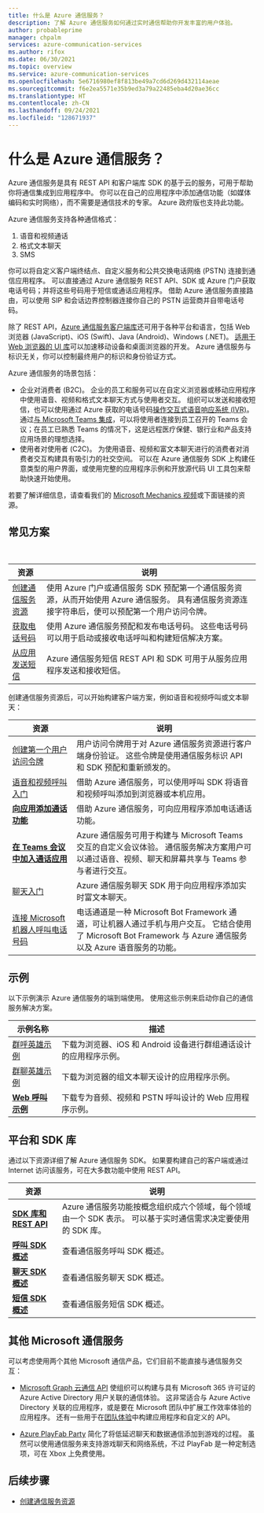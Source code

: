 ```yaml
---
title: 什么是 Azure 通信服务？
description: 了解 Azure 通信服务如何通过实时通信帮助你开发丰富的用户体验。
author: probableprime
manager: chpalm
services: azure-communication-services
ms.author: rifox
ms.date: 06/30/2021
ms.topic: overview
ms.service: azure-communication-services
ms.openlocfilehash: 5e6716980ef8f813be49a7cd6d269d432114aeae
ms.sourcegitcommit: f6e2ea5571e35b9ed3a79a22485eba4d20ae36cc
ms.translationtype: HT
ms.contentlocale: zh-CN
ms.lasthandoff: 09/24/2021
ms.locfileid: "128671937"
---
```

# <a name="what-is-azure-communication-services"></a>什么是 Azure 通信服务？

Azure 通信服务是具有 REST API 和客户端库 SDK 的基于云的服务，可用于帮助你将通信集成到应用程序中。 你可以在自己的应用程序中添加通信功能（如媒体编码和实时网络），而不需要是通信技术的专家。 Azure 政府版也支持此功能。

Azure 通信服务支持各种通信格式：

1. 语音和视频通话
1. 格式文本聊天
1. SMS

你可以将自定义客户端终结点、自定义服务和公共交换电话网络 (PSTN) 连接到通信应用程序。 可以直接通过 Azure 通信服务 REST API、SDK 或 Azure 门户获取电话号码；并将这些号码用于短信或通话应用程序。 借助 Azure 通信服务直接路由，可以使用 SIP 和会话边界控制器连接你自己的 PSTN 运营商并自带电话号码。

除了 REST API，[Azure 通信服务客户端库](./concepts/sdk-options.md)还可用于各种平台和语言，包括 Web 浏览器 (JavaScript)、iOS (Swift)、Java (Android)、Windows (.NET)。 [适用于 Web 浏览器的 UI 库](https://aka.ms/acsstorybook)可以加速移动设备和桌面浏览器的开发。 Azure 通信服务与标识无关，你可以控制最终用户的标识和身份验证方式。

Azure 通信服务的场景包括：

- 企业对消费者 (B2C)。 企业的员工和服务可以在自定义浏览器或移动应用程序中使用语音、视频和格式文本聊天方式与使用者交互。 组织可以发送和接收短信，也可以使用通过 Azure 获取的电话号码[操作交互式语音响应系统 (IVR)](https://github.com/microsoft/botframework-telephony/blob/main/EnableTelephony.md)。 通过[与 Microsoft Teams 集成](./quickstarts/voice-video-calling/get-started-teams-interop.md)，可以将使用者连接到员工召开的 Teams 会议；在员工已熟悉 Teams 的情况下，这是远程医疗保健、银行业和产品支持应用场景的理想选择。
- 使用者对使用者 (C2C)。 为使用语音、视频和富文本聊天进行的消费者对消费者交互构建具有吸引力的社交空间。 可以在 Azure 通信服务 SDK 上构建任意类型的用户界面，或使用完整的应用程序示例和开放源代码 UI 工具包来帮助快速开始使用。

若要了解详细信息，请查看我们的 [Microsoft Mechanics 视频](https://www.youtube.com/watch?v=apBX7ASurgM)或下面链接的资源。

## <a name="common-scenarios"></a>常见方案

<br>

| 资源                               |说明                           |
|---                                    |---                                   |
|[创建通信服务资源](./quickstarts/create-communication-resource.md)|使用 Azure 门户或通信服务 SDK 预配第一个通信服务资源，从而开始使用 Azure 通信服务。 具有通信服务资源连接字符串后，便可以预配第一个用户访问令牌。|
|[获取电话号码](./quickstarts/telephony-sms/get-phone-number.md)|使用 Azure 通信服务预配和发布电话号码。 这些电话号码可以用于启动或接收电话呼叫和构建短信解决方案。|
|[从应用发送短信](./quickstarts/telephony-sms/send.md)| Azure 通信服务短信 REST API 和 SDK 可用于从服务应用程序发送和接收短信。|

创建通信服务资源后，可以开始构建客户端方案，例如语音和视频呼叫或文本聊天：

| 资源                               |说明                           |
|---                                    |---                                   |
|[创建第一个用户访问令牌](./quickstarts/access-tokens.md)|用户访问令牌用于对 Azure 通信服务资源进行客户端身份验证。 这些令牌是使用通信服务标识 API 和 SDK 预配和重新颁发的。|
|[语音和视频呼叫入门](./quickstarts/voice-video-calling/getting-started-with-calling.md)| 借助 Azure 通信服务，可以使用呼叫 SDK 将语音和视频呼叫添加到浏览器或本机应用。 |
|**[向应用添加通话功能](./quickstarts/voice-video-calling/pstn-call.md)**|借助 Azure 通信服务，可向应用程序添加电话通话功能。|
|**[在 Teams 会议中加入通话应用](./quickstarts/voice-video-calling/get-started-teams-interop.md)**|Azure 通信服务可用于构建与 Microsoft Teams 交互的自定义会议体验。 通信服务解决方案用户可以通过语音、视频、聊天和屏幕共享与 Teams 参与者进行交互。|
|[聊天入门](./quickstarts/chat/get-started.md)|Azure 通信服务聊天 SDK 用于向应用程序添加实时富文本聊天。|
|[连接 Microsoft 机器人呼叫电话号码](https://github.com/microsoft/botframework-telephony)|电话通道是一种 Microsoft Bot Framework 通道，可让机器人通过手机与用户交互。 它结合使用了 Microsoft Bot Framework 与 Azure 通信服务以及 Azure 语音服务的功能。  |


## <a name="samples"></a>示例

以下示例演示 Azure 通信服务的端到端使用。 使用这些示例来启动你自己的通信服务解决方案。
<br>

| 示例名称                               | 描述                           |
|---                                    |---                                   |
|[群呼英雄示例](./samples/calling-hero-sample.md)| 下载为浏览器、iOS 和 Android 设备进行群组通话设计的应用程序示例。 |
|[群聊英雄示例](./samples/chat-hero-sample.md)| 下载为浏览器的组文本聊天设计的应用程序示例。 |
|**[Web 呼叫示例](./samples/web-calling-sample.md)**| 下载专为音频、视频和 PSTN 呼叫设计的 Web 应用程序示例。 |


## <a name="platforms-and-sdk-libraries"></a>平台和 SDK 库

通过以下资源详细了解 Azure 通信服务 SDK。 如果要构建自己的客户端或通过 Internet 访问该服务，可在大多数功能中使用 REST API。

| 资源                               | 说明                           |
|---                                    |---                                   |
|**[SDK 库和 REST API](./concepts/sdk-options.md)**|Azure 通信服务功能按概念组织成六个领域，每个领域由一个 SDK 表示。 可以基于实时通信需求决定要使用的 SDK 库。|
|**[呼叫 SDK 概述](./concepts/voice-video-calling/calling-sdk-features.md)**|查看通信服务呼叫 SDK 概述。|
|**[聊天 SDK 概述](./concepts/chat/sdk-features.md)**|查看通信服务聊天 SDK 概述。|
|**[短信 SDK 概述](./concepts/telephony-sms/sdk-features.md)**|查看通信服务短信 SDK 概述。|

## <a name="other-microsoft-communication-services"></a>其他 Microsoft 通信服务

可以考虑使用两个其他 Microsoft 通信产品，它们目前不能直接与通信服务交互：

 - [Microsoft Graph 云通信 API](/graph/cloud-communications-concept-overview) 使组织可以构建与具有 Microsoft 365 许可证的 Azure Active Directory 用户关联的通信体验。 这非常适合与 Azure Active Directory 关联的应用程序，或是要在 Microsoft 团队中扩展工作效率体验的应用程序。 还有一些用于在[团队体验](/microsoftteams/platform/?preserve-view=true&view=msteams-client-js-latest)中构建应用程序和自定义的 API。

 - [Azure PlayFab Party](/gaming/playfab/features/multiplayer/networking/) 简化了将低延迟聊天和数据通信添加到游戏的过程。 虽然可以使用通信服务来支持游戏聊天和网络系统，不过 PlayFab 是一种定制选项，可在 Xbox 上免费使用。


## <a name="next-steps"></a>后续步骤

 - [创建通信服务资源](./quickstarts/create-communication-resource.md)
